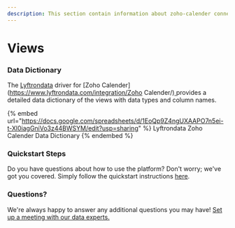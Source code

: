```yaml
---
description: This section contain information about zoho-calender connector views information
---
```


# Views

### Data Dictionary

The [Lyftrondata](https://www.lyftrondata.com/) driver for [Zoho Calender](https://www.lyftrondata.com/integration/Zoho Calender/)[ ](https://www.lyftrondata.com/integration/zoho-calender/)provides a detailed data dictionary of the views with data types and column names.

{% embed url="https://docs.google.com/spreadsheets/d/1EoQp9Z4ngUXAAPO7n5ei-t-Xl0iagGniVo3z44BWSYM/edit?usp=sharing" %}
Lyftrondata Zoho Calender Data Dictionary
{% endembed %}

### Quickstart Steps

Do you have questions about how to use the platform? Don't worry; we've got you covered. Simply follow the quickstart instructions [here](../../../../quickstart-steps.md).

### Questions? <a href="#questions" id="questions"></a>

We're always happy to answer any additional questions you may have! [Set up a meeting with our data experts.](https://www.lyftrondata.com/book-a-meeting/)



